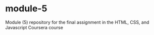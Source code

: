 # module-5
Module (5) repository for the final assignment in the HTML, CSS, and Javascript Coursera course
